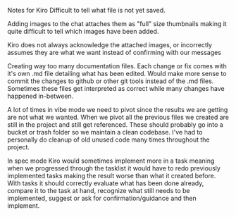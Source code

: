 Notes for Kiro
Difficult to tell what file is not yet saved.

Adding images to the chat attaches them as "full" size thumbnails making it quite difficult to tell which images have been added.

Kiro does not always acknowledge the attached images, or incorrectly assumes they are what we want instead of confirming with our messages

Creating way too many documentation files. Each change or fix comes with it's own .md file detailing what has been edited. Would make more sense to commit the changes to github or other git tools instead of the .md files. Sometimes these files get interpreted as correct while many changes have happened in-between.

A lot of times in vibe mode we need to pivot since the results we are getting are not what we wanted. When we pivot all the previous files we created are still in the project and still get referenced. These should probably go into a bucket or trash folder so we maintain a clean codebase. I've had to personally do cleanup of old unused code many times throughout the project.

In spec mode Kiro would sometimes implement more in a task meaning when we progressed through the tasklist it would have to redo previously implemented tasks making the result worse than what it created before. With tasks it should correctly evaluate what has been done already, compare it to the task at hand, recognize what still needs to be implemented, suggest or ask for confirmation/guidance and then implement.
